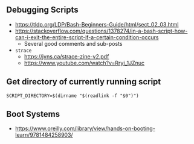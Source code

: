 ## Debugging Scripts
- https://tldp.org/LDP/Bash-Beginners-Guide/html/sect_02_03.html
- https://stackoverflow.com/questions/1378274/in-a-bash-script-how-can-i-exit-the-entire-script-if-a-certain-condition-occurs
  - Several good comments and sub-posts
- `strace`
  - https://jvns.ca/strace-zine-v2.pdf
  - https://www.youtube.com/watch?v=Rryi_1JZnuc

## Get directory of currently running script

```
SCRIPT_DIRECTORY=$(dirname "$(readlink -f "$0")")
```

## Boot Systems
- https://www.oreilly.com/library/view/hands-on-booting-learn/9781484258903/
